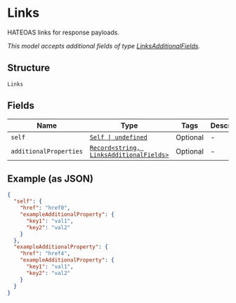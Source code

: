 
# Links

HATEOAS links for response payloads.

*This model accepts additional fields of type [LinksAdditionalFields](../../doc/models/links-additional-fields.md).*

## Structure

`Links`

## Fields

| Name | Type | Tags | Description |
|  --- | --- | --- | --- |
| `self` | [`Self \| undefined`](../../doc/models/self.md) | Optional | - |
| `additionalProperties` | [`Record<string, LinksAdditionalFields>`](../../doc/models/links-additional-fields.md) | Optional | - |

## Example (as JSON)

```json
{
  "self": {
    "href": "href0",
    "exampleAdditionalProperty": {
      "key1": "val1",
      "key2": "val2"
    }
  },
  "exampleAdditionalProperty": {
    "href": "href4",
    "exampleAdditionalProperty": {
      "key1": "val1",
      "key2": "val2"
    }
  }
}
```

